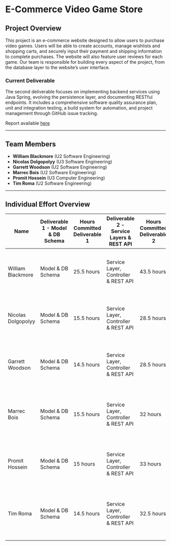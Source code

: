 # E-Commerce Video Game Store

## Project Overview

This project is an e-commerce website designed to allow users to purchase video games. Users will be able to create accounts, manage wishlists and shopping carts, and securely input their payment and shipping information to complete purchases. The website will also feature user reviews for each game. Our team is responsible for building every aspect of the project, from the database layer to the website’s user interface.

### Current Deliverable

The second deliverable focuses on implementing backend services using Java Spring, evolving the persistence layer, and documenting RESTful endpoints. It includes a comprehensive software quality assurance plan, unit and integration testing, a build system for automation, and project management through GitHub issue tracking.

Report available [here](https://github.com/McGill-ECSE321-Fall2024/project-group-13/wiki/Game-Store-App-Wiki)

---

## Team Members

- **William Blackmore** (U2 Software Engineering)
- **Nicolas Dolgopolyy** (U3 Software Engineering)
- **Garrett Woodson** (U2 Software Engineering)
- **Marrec Bois** (U2 Software Engineering)
- **Promit Hossein** (U3 Computer Engineering)
- **Tim Roma** (U2 Software Engineering)

---

## Individual Effort Overview
| Name               | Deliverable 1 - Model & DB Schema | Hours Committed Deliverable 1 | Deliverable 2 - Service Layers & REST API | Hours Committed Deliverable 2 | Deliverable 3 - Frontend                     | Hours Committed Deliverable 3 | Team Roles                                                                                      |
|--------------------|----------------------------------|-------------------------------|-------------------------------------------|-------------------------------|---------------------------------------------|-------------------------------|------------------------------------------------------------------------------------------------|
| William Blackmore  | Model & DB Schema               | 25.5 hours                    | Service Layer, Controller & REST API      | 43.5 hours                    | Home and Browse Pages, Data Initializer      | 25 hours                      | Team Manager: Distributes tasks and manages deadlines for the entire team                     |
| Nicolas Dolgopolyy | Model & DB Schema               | 15.5 hours                    | Service Layer, Controller & REST API      | 28.5 hours                    | Owner Dashboard                              | 21 hours                      | Documentation Lead: Ensures that the report is written correctly and follows all guidelines    |
| Garrett Woodson    | Model & DB Schema               | 14.5 hours                    | Service Layer, Controller & REST API      | 28.5 hours                    | Cart and Checkout Pages                      | 22 hours                      | Integration Testing Lead: Validates all tests written to ensure they are exhaustive and pass   |
| Marrec Bois        | Model & DB Schema               | 15.5 hours                    | Service Layer, Controller & REST API      | 32 hours                      | Login, Register, and Account Pages           | 21 hours                      | Software Lead: Provides system expertise and assists developers with deliverables              |
| Promit Hossein     | Model & DB Schema               | 15 hours                      | Service Layer, Controller & REST API      | 33 hours                      | Wishlist Page                                | 17.5 hours                   | QA Lead: Reviews all code and ensures the quality of everyone's work                           |
| Tim Roma           | Model & DB Schema               | 14.5 hours                    | Service Layer, Controller & REST API      | 32.5 hours                    | Game View Page                               | 20 hours                      | Unit Testing Lead: Creates relevant diagrams for the report (e.g., UML class diagram, UC Diagram) |
